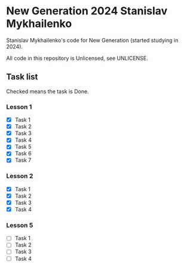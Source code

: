 # New Generation 2024 Stanislav Mykhailenko

Stanislav Mykhailenko's code for New Generation (started studying in 2024).

All code in this repository is Unlicensed, see UNLICENSE.

## Task list

Checked means the task is Done.

### Lesson 1

- [x] Task 1
- [x] Task 2
- [x] Task 3
- [x] Task 4
- [x] Task 5
- [x] Task 6
- [x] Task 7

### Lesson 2

- [x] Task 1
- [x] Task 2
- [x] Task 3
- [x] Task 4

### Lesson 5

- [ ] Task 1
- [ ] Task 2
- [ ] Task 3
- [ ] Task 4

